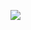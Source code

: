 [![](https://jitci.com/gh/Metelyoff/ecommerce-common-persistance/svg)](https://jitci.com/gh/Metelyoff/ecommerce-common-persistance)